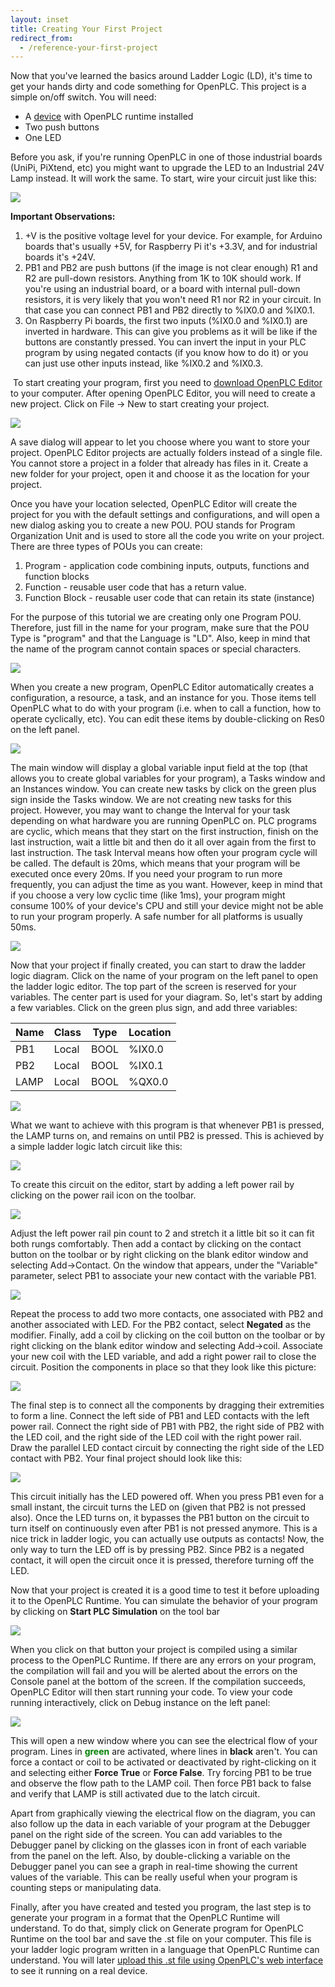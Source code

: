 ```yaml
---
layout: inset
title: Creating Your First Project
redirect_from:
  - /reference-your-first-project
---
```


Now that you've learned the basics around Ladder Logic (LD), it's time to get your
hands dirty and code something for OpenPLC. This project is a simple on/off switch.
You will need:

- A [device](/runtime) with OpenPLC runtime installed
- Two push buttons
- One LED

Before you ask, if you're running OpenPLC in one of those industrial boards
(UniPi, PiXtend, etc) you might want to upgrade the LED to an Industrial 24V
Lamp instead. It will work the same. To start, wire your circuit just like
this:

![](first-project-wiring.png)

**Important Observations:**

1. +V is the positive voltage level for your device. For example, for Arduino
  boards that's usually +5V, for Raspberry Pi it's +3.3V, and for industrial
  boards it's +24V.
1. PB1 and PB2 are push buttons (if the image is not clear enough)
  R1 and R2 are pull-down resistors. Anything from 1K to 10K should work. If
  you're using an industrial board, or a board with internal pull-down
  resistors, it is very likely that you won't need R1 nor R2 in your circuit.
  In that case you can connect PB1 and PB2 directly to %IX0.0 and %IX0.1.
1. On Raspberry Pi boards, the first two inputs (%IX0.0 and %IX0.1) are inverted
  in hardware. This can give you problems as it will be like if the buttons are
  constantly pressed. You can invert the input in your PLC program by using
  negated contacts (if you know how to do it) or you can just use other inputs
  instead, like %IX0.2 and %IX0.3.

​
To start creating your program, first you need to
[download OpenPLC Editor](/plcopen-editor) to your computer. After opening
OpenPLC Editor, you will need to create a new project. Click on File -> New to
start creating your project.

![](first-project-new-project.png)

A save dialog will appear to let you choose where you want to store your
project. OpenPLC Editor projects are actually folders instead of a single
file. You cannot store a project in a folder that already has files in it.
Create a new folder for your project, open it and choose it as the location
for your project.

Once you have your location selected, OpenPLC Editor will create the project
for you with the default settings and configurations, and will open a new
dialog asking you to create a new POU. POU stands for Program Organization
Unit and is used to store all the code you write on your project. There are
three types of POUs you can create:

1. Program - application code combining inputs, outputs, functions and function
   blocks
1. Function - reusable user code that has a return value.
1. Function Block - reusable user code that can retain its state (instance)

For the purpose of this tutorial we are creating only one Program POU.
Therefore, just fill in the name for your program, make sure that the POU Type
is "program" and that the Language is "LD". Also, keep in mind that the name
of the program cannot contain spaces or special characters.

![](first-project-new-pou.png)

When you create a new program, OpenPLC Editor automatically creates a
configuration, a resource, a task, and an instance for you. Those items tell
OpenPLC what to do with your program (i.e. when to call a function, how to
operate cyclically, etc). You can edit these items by double-clicking on Res0
on the left panel.

![](first-project-panel.png)

The main window will display a global variable input field at the top (that
allows you to create global variables for your program), a Tasks window and
an Instances window. You can create new tasks by click on the green plus sign
inside the Tasks window. We are not creating new tasks for this project.
However, you may want to change the Interval for your task depending on what
hardware you are running OpenPLC on. PLC programs are cyclic, which means that
they start on the first instruction, finish on the last instruction, wait a
little bit and then do it all over again from the first to last instruction.
The task Interval means how often your program cycle will be called. The
default is 20ms, which means that your program will be executed once every
20ms. If you need your program to run more frequently, you can adjust the time
as you want. However, keep in mind that if you choose a very low cyclic time
(like 1ms), your program might consume 100% of your device's CPU and still your
device might not be able to run your program properly. A safe number for all
platforms is usually 50ms.

![](first-project-config.png)

Now that your project if finally created, you can start to draw the ladder
logic diagram. Click on the name of your program on the left panel to open the
ladder logic editor. The top part of the screen is reserved for your variables.
The center part is used for your diagram. So, let's start by adding a few
variables. Click on the green plus sign, and add three variables:

Name | Class | Type | Location  |
-----|-------|------|-----------|
PB1  | Local | BOOL | %IX0.0    |
PB2  | Local | BOOL | %IX0.1    |
LAMP | Local | BOOL | %QX0.0    |

![](first-project-variables.png)

What we want to achieve with this program is that whenever PB1 is pressed,
the LAMP turns on, and remains on until PB2 is pressed. This is achieved by a
simple ladder logic latch circuit like this:

![](first-project-circuit.png)

To create this circuit on the editor, start by adding a left power rail by
clicking on the power rail icon on the toolbar.

![](first-project-rail-1.png)

Adjust the left power rail pin count to 2 and stretch it a little bit so it
can fit both rungs comfortably. Then add a contact by clicking on the contact
button on the toolbar or by right clicking on the blank editor window and
selecting Add->Contact. On the window that appears, under the "Variable"
parameter, select PB1 to associate your new contact with the variable PB1.

![](first-project-rail-1-properties.png)

Repeat the process to add two more contacts, one associated with PB2 and
another associated with LED. For the PB2 contact, select **Negated** as the
modifier. Finally, add a coil by clicking on the coil button on the toolbar or
by right clicking on the blank editor window and selecting Add->coil. Associate
your new coil with the LED variable, and add a right power rail to close the
circuit. Position the components in place so that they look like this picture:

![](first-project-items.png)

The final step is to connect all the components by dragging their extremities
to form a line. Connect the left side of PB1 and LED contacts with the left
power rail. Connect the right side of PB1 with PB2, the right side of PB2 with
the LED coil, and the right side of the LED coil with the right power rail.
Draw the parallel LED contact circuit by connecting the right side of the LED
contact with PB2. Your final project should look like this:

![](first-project-complete-schematic.png)

This circuit initially has the LED powered off. When you press PB1 even for a
small instant, the circuit turns the LED on (given that PB2 is not pressed
also). Once the LED turns on, it bypasses the PB1 button on the circuit to turn
itself on continuously even after PB1 is not pressed anymore. This is a nice
trick in ladder logic, you can actually use outputs as contacts! Now, the only
way to turn the LED off is by pressing PB2. Since PB2 is a negated contact, it
will open the circuit once it is pressed, therefore turning off the LED.

Now that your project is created it is a good time to test it before uploading
it to the OpenPLC Runtime. You can simulate the behavior of your program by
clicking on **Start PLC Simulation** on the tool bar

![](first-project-simulation.png)

When you click on that button your project is compiled using a similar process
to the OpenPLC Runtime. If there are any errors on your program, the
compilation will fail and you will be alerted about the errors on the Console
panel at the bottom of the screen. If the compilation succeeds, OpenPLC Editor
will then start running your code. To view your code running interactively,
click on Debug instance on the left panel:

![](first-project-inspect.png)

This will open a new window where you can see the electrical flow of your
program. Lines in <span style="color: green">**green**</span> are activated, where lines
in **black** aren't. You can force a contact or coil to be activated or
deactivated by right-clicking on it and selecting either **Force True**
or **Force False**. Try forcing PB1 to be true and observe the flow path to the
LAMP coil. Then force PB1 back to false and verify that LAMP is still
activated due to the latch circuit.

Apart from graphically viewing the electrical flow on the diagram, you can also
follow up the data in each variable of your program at the Debugger panel on
the right side of the screen. You can add variables to the Debugger panel by
clicking on the glasses icon in front of each variable from the panel on the
left. Also, by double-clicking a variable on the Debugger panel you can see a
graph in real-time showing the current values of the variable. This can be
really useful when your program is counting steps or manipulating data.

Finally, after you have created and tested you program, the last step is to
generate your program in a format that the OpenPLC Runtime will understand.
To do that, simply click on Generate program for OpenPLC Runtime on the tool
bar and save the .st file on your computer. This file is your ladder logic
program written in a language that OpenPLC Runtime can understand. You will
later [upload this .st file using OpenPLC's web interface](upload) to see it
running on a real device.
